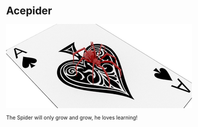 # Acepider
![alt text](https://github.com/masoudQashqaei/Acepider/blob/master/acepider.jpg)

The Spider will only grow and grow, he loves learning!
